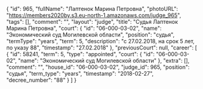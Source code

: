 {
    "id": 965,
    "fullName": "Лаптенок Марина Петровна",
    "photoURL": "https://members2020by.s3.eu-north-1.amazonaws.com/judge_965",
    "tags": [],
    "comment": "",
    "layout": "judge",
    "title": "Судья Лаптенок Марина Петровна",
    "court": {
        "id": "06-000-03-02",
        "name": "Экономический суд Могилевской области",
        "position": "судья",
        "termType": "years",
        "term": 5,
        "description": "c 27.02.2018, на срок 5 лет, по указу 88",
        "timestamp": "27.02.2018"
    },
    "previousCourt": null,
    "career": [
        {
            "id": 58241,
            "term": 5,
            "type": "appointed",
            "court": {
                "id": "06-000-03-02",
                "name": "Экономический суд Могилевской области"
            },
            "extra": [],
            "comment": "",
            "house_id": "06-000-03-02",
            "judge_id": 965,
            "position": "судья",
            "term_type": "years",
            "timestamp": "2018-02-27",
            "decree_number": "88"
        }
    ]
}